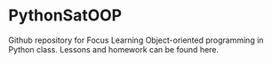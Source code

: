 # PythonSatOOP
Github repository for Focus Learning Object-oriented programming in Python class. Lessons and homework can be found here.
